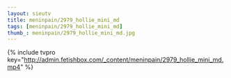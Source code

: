 ```yaml
--- 
layout: sieutv
title: meninpain/2979_hollie_mini_md
tags: [meninpain/2979_hollie_mini_md]
thumb_: meninpain/2979_hollie_mini_md.jpg
---
```

{% include tvpro key="http://admin.fetishbox.com/_content/meninpain/2979_hollie_mini_md.mp4" %} 
